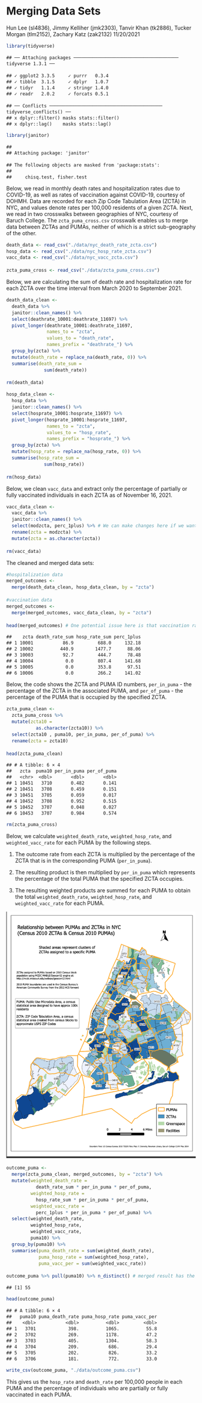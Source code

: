 Merging Data Sets
================
Hun Lee (sl4836), Jimmy Kelliher (jmk2303), Tanvir Khan (tk2886), Tucker
Morgan (tlm2152), Zachary Katz (zak2132)
11/20/2021

``` r
library(tidyverse)
```

    ## ── Attaching packages ─────────────────────────────────────── tidyverse 1.3.1 ──

    ## ✓ ggplot2 3.3.5     ✓ purrr   0.3.4
    ## ✓ tibble  3.1.5     ✓ dplyr   1.0.7
    ## ✓ tidyr   1.1.4     ✓ stringr 1.4.0
    ## ✓ readr   2.0.2     ✓ forcats 0.5.1

    ## ── Conflicts ────────────────────────────────────────── tidyverse_conflicts() ──
    ## x dplyr::filter() masks stats::filter()
    ## x dplyr::lag()    masks stats::lag()

``` r
library(janitor)
```

    ## 
    ## Attaching package: 'janitor'

    ## The following objects are masked from 'package:stats':
    ## 
    ##     chisq.test, fisher.test

Below, we read in monthly death rates and hospitalization rates due to
COVID-19, as well as rates of vaccination against COVID-19, courtesy of
DOHMH. Data are recorded for each Zip Code Tabulation Area (ZCTA) in
NYC, and values denote rates per 100,000 residents of a given ZCTA.
Next, we read in two crosswalks between geographies of NYC, courtesy of
Baruch College. The `zcta_puma_cross.csv` crosswalk enables us to merge
data between ZCTAs and PUMAs, neither of which is a strict sub-geography
of the other.

``` r
death_data <- read_csv("./data/nyc_death_rate_zcta.csv")
hosp_data <- read_csv("./data/nyc_hosp_rate_zcta.csv")
vacc_data <- read_csv("./data/nyc_vacc_zcta.csv")

zcta_puma_cross <- read_csv("./data/zcta_puma_cross.csv")
```

Below, we are calculating the sum of death rate and hospitalization rate
for each ZCTA over the time interval from March 2020 to September 2021.

``` r
death_data_clean <-
  death_data %>% 
  janitor::clean_names() %>%
  select(deathrate_10001:deathrate_11697) %>%
  pivot_longer(deathrate_10001:deathrate_11697, 
               names_to = "zcta", 
               values_to = "death_rate", 
               names_prefix = "deathrate_") %>%
  group_by(zcta) %>%
  mutate(death_rate = replace_na(death_rate, 0)) %>% 
  summarise(death_rate_sum = 
              sum(death_rate))

rm(death_data)
```

``` r
hosp_data_clean <- 
  hosp_data %>% 
  janitor::clean_names() %>%
  select(hosprate_10001:hosprate_11697) %>%
  pivot_longer(hosprate_10001:hosprate_11697, 
               names_to = "zcta", 
               values_to = "hosp_rate", 
               names_prefix = "hosprate_") %>%
  group_by(zcta) %>%
  mutate(hosp_rate = replace_na(hosp_rate, 0)) %>% 
  summarise(hosp_rate_sum = 
              sum(hosp_rate))

rm(hosp_data)
```

Below, we clean `vacc_data` and extract only the percentage of partially
or fully vaccinated individuals in each ZCTA as of November 16, 2021.

``` r
vacc_data_clean <- 
  vacc_data %>% 
  janitor::clean_names() %>% 
  select(modzcta, perc_1plus) %>% # We can make changes here if we want to include other variables
  rename(zcta = modzcta) %>% 
  mutate(zcta = as.character(zcta))

rm(vacc_data)
```

The cleaned and merged data sets:

``` r
#hospitalization data 
merged_outcomes <- 
  merge(death_data_clean, hosp_data_clean, by = "zcta")

#vaccination data 
merged_outcomes <- 
  merge(merged_outcomes, vacc_data_clean, by = "zcta")

head(merged_outcomes) # One potential issue here is that vaccination rate exceeds 100% in some places
```

    ##    zcta death_rate_sum hosp_rate_sum perc_1plus
    ## 1 10001           86.9         688.0     132.18
    ## 2 10002          440.9        1477.7      88.06
    ## 3 10003           92.7         444.7      78.48
    ## 4 10004            0.0         807.4     141.68
    ## 5 10005            0.0         353.8      97.51
    ## 6 10006            0.0         266.2     141.02

Below, the code shows the ZCTA and PUMA ID numbers, `per_in_puma` - the
percentage of the ZCTA in the associated PUMA, and `per_of_puma` - the
percentage of the PUMA that is occupied by the specified ZCTA.

``` r
zcta_puma_clean <-
  zcta_puma_cross %>% 
  mutate(zcta10 = 
           as.character(zcta10)) %>%
  select(zcta10 , puma10, per_in_puma, per_of_puma) %>%
  rename(zcta = zcta10) 

head(zcta_puma_clean)
```

    ## # A tibble: 6 × 4
    ##   zcta  puma10 per_in_puma per_of_puma
    ##   <chr>  <dbl>       <dbl>       <dbl>
    ## 1 10451   3710       0.482       0.141
    ## 2 10451   3708       0.459       0.151
    ## 3 10451   3705       0.059       0.017
    ## 4 10452   3708       0.952       0.515
    ## 5 10452   3707       0.048       0.027
    ## 6 10453   3707       0.984       0.574

``` r
rm(zcta_puma_cross)
```

Below, we calculate `weighted_death_rate`, `weighted_hosp_rate`, and
`weighted_vacc_rate` for each PUMA by the following steps.

1.  The outcome rate from each ZCTA is multiplied by the percentage of
    the ZCTA that is in the corresponding PUMA (`per_in_puma`).

2.  The resulting product is then multiplied by `per_in_puma` which
    represents the percentage of the total PUMA that the specified ZCTA
    occupies.

3.  The resulting weighted products are summed for each PUMA to obtain
    the total `weighted_death_rate`, `weighted_hosp_rate`, and
    `weighted_vacc_rate` for each PUMA.

![NYC zcta10 puma10 areas map](map.png)

``` r
outcome_puma <- 
  merge(zcta_puma_clean, merged_outcomes, by = "zcta") %>%
  mutate(weighted_death_rate =  
           death_rate_sum * per_in_puma * per_of_puma,
         weighted_hosp_rate =
           hosp_rate_sum * per_in_puma * per_of_puma,
         weighted_vacc_rate = 
           perc_1plus * per_in_puma * per_of_puma) %>% 
  select(weighted_death_rate,
         weighted_hosp_rate,
         weighted_vacc_rate,
         puma10) %>%
  group_by(puma10) %>%
  summarise(puma_death_rate = sum(weighted_death_rate),
            puma_hosp_rate = sum(weighted_hosp_rate),
            puma_vacc_per = sum(weighted_vacc_rate)) 
  
outcome_puma %>% pull(puma10) %>% n_distinct() # merged result has the same number of puma as that of original number!
```

    ## [1] 55

``` r
head(outcome_puma)
```

    ## # A tibble: 6 × 4
    ##   puma10 puma_death_rate puma_hosp_rate puma_vacc_per
    ##    <dbl>           <dbl>          <dbl>         <dbl>
    ## 1   3701            398.          1065.          55.8
    ## 2   3702            269.          1178.          47.2
    ## 3   3703            405.          1304.          58.3
    ## 4   3704            209.           686.          29.4
    ## 5   3705            202.           826.          33.2
    ## 6   3706            181.           772.          33.0

``` r
write_csv(outcome_puma, "./data/outcome_puma.csv")
```

This gives us the `hosp_rate` and `death_rate` per 100,000 people in
each PUMA and the percentage of individuals who are partially or fully
vaccinated in each PUMA.
